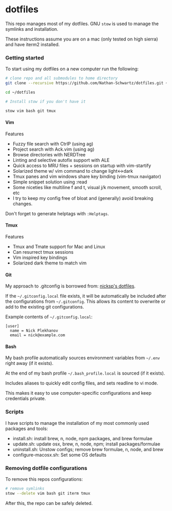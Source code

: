 # dotfiles

This repo manages most of my dotfiles. GNU `stow` is used to manage the symlinks and installation.

These instructions assume you are on a mac (only tested on high sierra) and have iterm2 installed.


### Getting started
To start using my dotfiles on a new computer run the following:
```bash
# clone repo and all submodules to home directory
git clone --recursive https://github.com/Nathan-Schwartz/dotfiles.git ~/dotfiles

cd ~/dotfiles

# Install stow if you don't have it

stow vim bash git tmux
```


#### Vim

Features
- Fuzzy file search with CtrlP (using ag)
- Project search with Ack.vim (using ag)
- Browse directories with NERDTree
- Linting and selective autofix support with ALE
- Quick access to MRU files + sessions on startup with vim-startify
- Solarized theme w/ vim command to change light<->dark
- Tmux panes and vim windows share key binding (vim-tmux navigator)
- Simple snippet solution using :read
- Some niceties like multiline f and t, visual j/k movement, smooth scroll, etc
- I try to keep my config free of bloat and (generally) avoid breaking changes.

Don't forget to generate helptags with `:Helptags`.


#### Tmux

Features
- Tmux and Tmate support for Mac and Linux
- Can resurrect tmux sessions
- Vim inspired key bindings
- Solarized dark theme to match vim


#### Git

My approach to .gitconfig is borrowed from: [nicksp's dotfiles](https://github.com/nicksp/dotfiles).

If the `~/.gitconfig.local` file exists, it will be automatically be included after the configurations from `~/.gitconfig`. This allows its content to overwrite or add to the existing git configurations.

Example contents of `~/.gitconfig.local`:
```
[user]
  name = Nick Plekhanov
  email = nick@example.com
```

#### Bash
My bash profile automatically sources environment variables from `~/.env` right away (if it exists).

At the end of my bash profile `~/.bash_profile.local` is sourced (if it exists).

Includes aliases to quickly edit config files, and sets readline to vi mode.

This makes it easy to use computer-specific configurations and keep credentials private.


### Scripts
I have scripts to manage the installation of my most commonly used packages and tools:
- install.sh: install brew, n, node, npm packages, and brew formulae
- update.sh: update osx, brew, n, node, npm; install packages/formulae
- uninstall.sh: Unstow configs; remove brew formulae, n, node, and brew
- configure-macosx.sh: Set some OS defaults

### Removing dotfile configurations
To remove this repos configurations:

```bash
# remove symlinks
stow --delete vim bash git iterm tmux
```

After this, the repo can be safely deleted.
